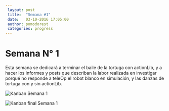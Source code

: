 ```yaml
---
 layout: post
 title:  "Semana #1"
 date:   03-10-2016 17:05:00
 author: pomodorest
 categories: progress
---
```

 
 # Semana N° 1
 
 Esta semana se dedicará a terminar el baile de la tortuga con actionLib, y a hacer los informes y posts que describan la labor realizada en investigar porqué no responde a teleOp el robot blanco en simulación, y las danzas de tortuga con y sin actionLib.
 
 
 ![Kanban Semana 1]({{site.baseurl}}/assets/week-progress/kanban1.png)
 
 ![Kanban final Semana 1]({{site.baseurl}}/assets/week-progress/kanban1-final.png)
